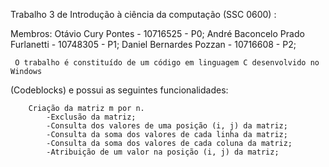 Trabalho 3 de Introdução à ciência da computação (SSC 0600) :

 Membros: Otávio Cury Pontes - 10716525 - P0;
	  André Baconcelo Prado Furlanetti - 10748305 - P1;
	  Daniel Bernardes Pozzan - 10716608 - P2;
	  
	 O trabalho é constituído de um código em linguagem C desenvolvido no Windows 
(Codeblocks) e possui as seguintes funcionalidades:

		Criação da matriz m por n.
			-Exclusão da matriz;
			-Consulta dos valores de uma posição (i, j) da matriz;
			-Consulta da soma dos valores de cada linha da matriz;
			-Consulta da soma dos valores de cada coluna da matriz;
			-Atribuição de um valor na posição (i, j) da matriz;
		
